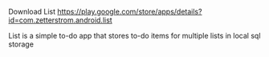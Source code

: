 Download List https://play.google.com/store/apps/details?id=com.zetterstrom.android.list

List is a simple to-do app that stores to-do items for multiple lists in local sql storage
